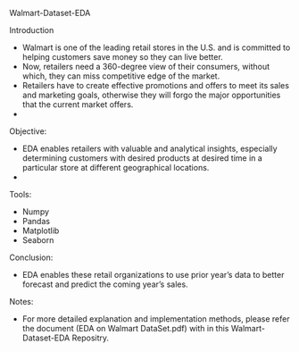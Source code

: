 Walmart-Dataset-EDA

Introduction
- Walmart is one of the leading retail stores in the U.S. and is committed to helping customers save money so they can live better.
- Now, retailers need a 360-degree view of their consumers, without which, they can miss competitive edge of the market.
- Retailers have to create effective promotions and offers to meet its sales and marketing goals, otherwise they will forgo the major opportunities that the current market offers.
- 
Objective:
- EDA enables retailers with valuable and analytical insights, especially determining customers with desired products at desired time in a particular store at different geographical locations.
- 
Tools:
- Numpy
- Pandas
- Matplotlib
- Seaborn

Conclusion:
- EDA enables these retail organizations to use prior year’s data to better forecast and predict the coming year’s sales.

Notes:
- For more detailed explanation and implementation methods, please refer the document (EDA on Walmart DataSet.pdf) with in this Walmart-Dataset-EDA Repositry.
